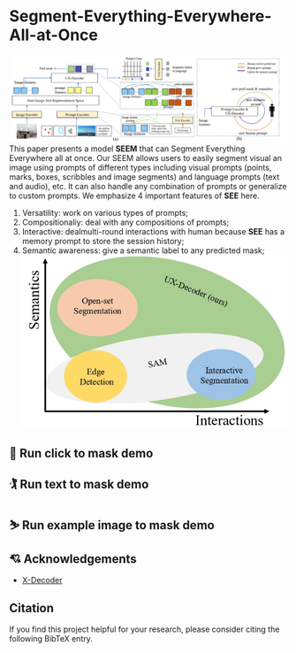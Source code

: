 # Segment-Everything-Everywhere-All-at-Once
![SEEM design](assets/model.jpg?raw=true)
This paper presents a model **SEEM** that can Segment Everything Everywhere all at once. Our SEEM allows users to easily segment visual an image using prompts of different types including visual prompts (points, marks, boxes, scribbles and image segments) and language prompts (text and audio), etc. It can also handle any combination of prompts or generalize to custom prompts. 
We emphasize $4$ important features of **SEE** here.
1. Versatility: work on various types of prompts;
2. Compositionaliy: deal with any compositions of prompts;
3. Interactive: dealmulti-round interactions with human because **SEE** has a memory prompt to store the session history;
4. Semantic awareness: give a semantic label to any predicted mask;
![SEEM design](assets/compare_with_sam.jpg?raw=true)

## :robot: Run click to mask demo
<!-- should show an example image here -->
## :golfing: Run text to mask demo
<!-- should show an example image here -->
## :skier: Run example image to mask demo
<!-- should show an example image here -->
## :cupid: Acknowledgements
- [X-Decoder](https://github.com/microsoft/X-Decoder)

## Citation
If you find this project helpful for your research, please consider citing the following BibTeX entry.
```BibTex

```